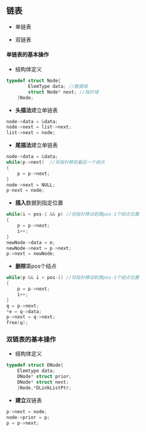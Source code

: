 ## 链表

* 单链表

* 双链表

#### 单链表的基本操作

* 结构体定义
```c
typedef struct Node{
        ElemType data; //数据域
        struct Node* next; //指针域
    }Node;
```

* **头插法**建立单链表
```c
node->data = &data;
node->next = list->next;
list->next = node;
```

* **尾插法**建立单链表
```c
node->data = &data;
while(p->next)  //将指针移到最后一个结点
{
    p = p->next;
}
node->next = NULL;
p-next = node;
```

* **插入**数据到指定位置
```c
while(i < pos-1 && p) //将指针移动到第pos-1个结点位置
{
    p = p->next;
    i++;
}
newNode->data = e;
newNode->next = p->next;
p->next = newNode;
```

* **删除**第pos个结点
```c
while(p && i < pos-1) //将指针移动到第pos-1个结点位置
{
    p = p->next;
    i++;
}
q = p->next;
*e = q->data;
p->next = q->next;
free(q);
```

### 双链表的基本操作

* 结构体定义
```c
typedef struct DNode{
    Elemtype data;
    DNode* struct prior;
    DNode* struct next;
    }Node,*DLinkListPtr;
```

 * **建立**双链表
 ```c
p->next = node;
node->prior = p;
p = p->next;
 ```





